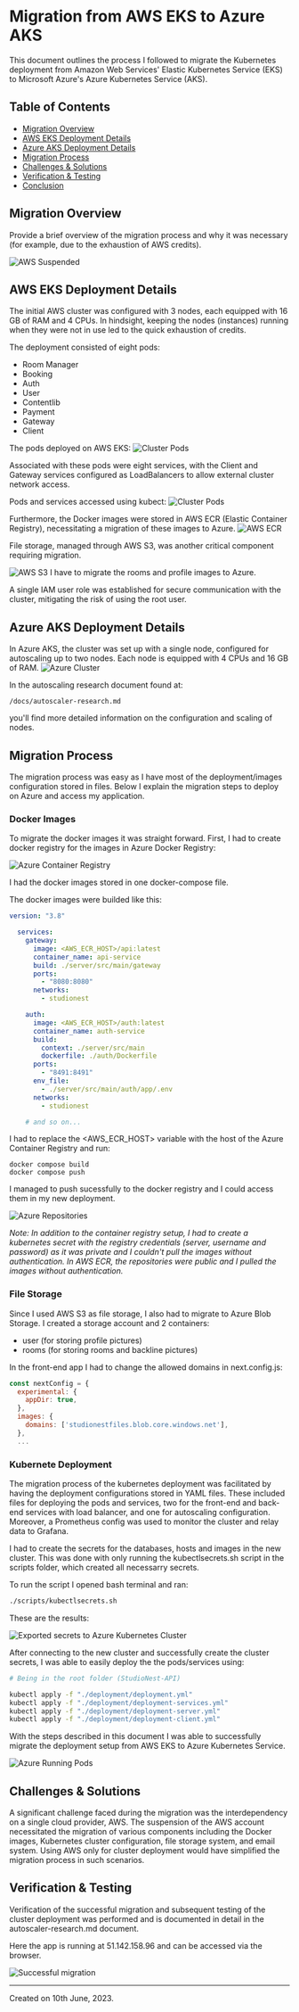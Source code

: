 # Migration from AWS EKS to Azure AKS

This document outlines the process I followed to migrate the Kubernetes deployment from Amazon Web Services' Elastic Kubernetes Service (EKS) to Microsoft Azure's Azure Kubernetes Service (AKS).


## Table of Contents

- [Migration Overview](#migration-overview)
- [AWS EKS Deployment Details](#aws-eks-deployment-details)
- [Azure AKS Deployment Details](#azure-aks-deployment-details)
- [Migration Process](#migration-process)
- [Challenges & Solutions](#challenges-solutions)
- [Verification & Testing](#verification-testing)
- [Conclusion](#conclusion)

## Migration Overview

Provide a brief overview of the migration process and why it was necessary (for example, due to the exhaustion of AWS credits).

![AWS Suspended](/docs/img/awssuspended.png)

## AWS EKS Deployment Details

The initial AWS cluster was configured with 3 nodes, each equipped with 16 GB of RAM and 4 CPUs. In hindsight, keeping the nodes (instances) running when they were not in use led to the quick exhaustion of credits.

The deployment consisted of eight pods:

* Room Manager
* Booking
* Auth
* User
* Contentlib
* Payment
* Gateway
* Client

The pods deployed on AWS EKS:
![Cluster Pods](/docs/img/awspodsonline.png)


Associated with these pods were eight services, with the Client and Gateway services configured as LoadBalancers to allow external cluster network access.

Pods and services accessed using kubect:
![Cluster Pods](/docs/img/awspods.png)

Furthermore, the Docker images were stored in AWS ECR (Elastic Container Registry), necessitating a migration of these images to Azure.
![AWS ECR](/docs/img/awsecr.png)


File storage, managed through AWS S3, was another critical component requiring migration.

![AWS S3](/docs/img/awss3.png)
I have to migrate the rooms and profile images to Azure.

A single IAM user role was established for secure communication with the cluster, mitigating the risk of using the root user.


## Azure AKS Deployment Details

In Azure AKS, the cluster was set up with a single node, configured for autoscaling up to two nodes. Each node is equipped with 4 CPUs and 16 GB of RAM.
![Azure Cluster](/docs/img/azurecluster.png)


In the autoscaling research document found at:
```
/docs/autoscaler-research.md
```
you'll find more detailed information on the configuration and scaling of nodes.

## Migration Process
The migration process was easy as I have most of the deployment/images configuration stored in files. Below I explain the migration steps to deploy on Azure and access my application.
### Docker Images
To migrate the docker images it was straight forward. First, I had to create docker registry for the images in Azure Docker Registry:

![Azure Container Registry](/docs/img/azurecontainerregistry.png)


I had the docker images stored in one docker-compose file.

The docker images were builded like this:
```yml
version: "3.8"

  services:
    gateway:
      image: <AWS_ECR_HOST>/api:latest
      container_name: api-service
      build: ./server/src/main/gateway
      ports:
        - "8080:8080"
      networks:
        - studionest

    auth:
      image: <AWS_ECR_HOST>/auth:latest
      container_name: auth-service
      build: 
        context: ./server/src/main
        dockerfile: ./auth/Dockerfile
      ports:
        - "8491:8491"
      env_file:
        - ./server/src/main/auth/app/.env
      networks:
        - studionest

    # and so on...
```
I had to replace the <AWS_ECR_HOST> variable with the host of the Azure Container Registry and run:
```
docker compose build
docker compose push
```

I managed to push sucessfully to the docker registry and I could access them in my new deployment.

![Azure Repositories](/docs/img/azureuploadedcontainers.png)

*Note: In addition to the container registry setup, I had to create a kubernetes secret with the registry credentials (server, username and password) as it was private and I couldn't pull the images without authentication. In AWS ECR, the repositories were public and I pulled the images without authentication.*

### File Storage
Since I used AWS S3 as file storage, I also had to migrate to Azure Blob Storage. I created a storage account and 2 containers:
* user (for storing profile pictures)
* rooms (for storing rooms and backline pictures)


In the front-end app I had to change the allowed domains in next.config.js:
```js
const nextConfig = {
  experimental: {
    appDir: true,
  },
  images: {
    domains: ['studionestfiles.blob.core.windows.net'],
  },
  ...
```

### Kubernete Deployment

The migration process of the kubernetes deployment was facilitated by having the deployment configurations stored in YAML files. These included files for deploying the pods and services, two for the front-end and back-end services with load balancer, and one for autoscaling configuration. Moreover, a Prometheus config was used to monitor the cluster and relay data to Grafana.

I had to create the secrets for the databases, hosts and images in the new cluster. This was done with only running the kubectlsecrets.sh script in the scripts folder, which created all necessarry secrets.

To run the script I opened bash terminal and ran:
```bash
./scripts/kubectlsecrets.sh
```
These are the results:

![Exported secrets to Azure Kubernetes Cluster](/docs/img/kubectlexportsecrets.png)


After connecting to the new cluster and successfully create the cluster secrets, I was able to easily deploy the the pods/services using:

```bash
# Being in the root folder (StudioNest-API)

kubectl apply -f "./deployment/deployment.yml"
kubectl apply -f "./deployment/deployment-services.yml"
kubectl apply -f "./deployment/deployment-server.yml"
kubectl apply -f "./deployment/deployment-client.yml"
```

With the steps described in this document I was able to successfully migrate the deployment setup from AWS EKS to Azure Kubernetes Service.

![Azure Running Pods](/docs/img/runningpodsazure.png)

## Challenges & Solutions

A significant challenge faced during the migration was the interdependency on a single cloud provider, AWS. The suspension of the AWS account necessitated the migration of various components including the Docker images, Kubernetes cluster configuration, file storage system, and email system. Using AWS only for cluster deployment would have simplified the migration process in such scenarios.

## Verification & Testing

Verification of the successful migration and subsequent testing of the cluster deployment was performed and is documented in detail in the autoscaler-research.md document.

Here the app is running at 51.142.158.96 and can be accessed via the browser.

![Successful migration](/docs/img/appmainpage.png)

---

Created on 10th June, 2023.